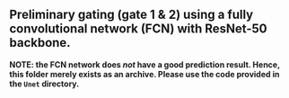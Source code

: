 ## Preliminary gating (gate 1 & 2) using a fully convolutional network (FCN) with ResNet-50 backbone.

**NOTE: the FCN network does *not* have a good prediction result. Hence, this folder merely exists as an archive. Please use the code provided in the `Unet` directory.**
